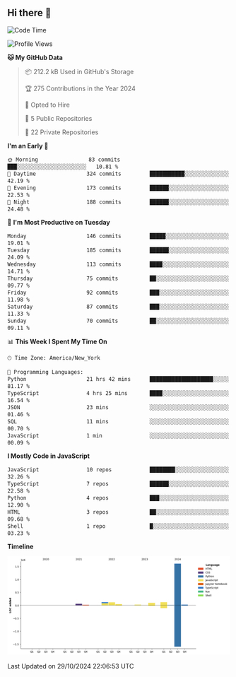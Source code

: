 ## Hi there 👋

<!--START_SECTION:waka-->
![Code Time](http://img.shields.io/badge/Code%20Time-88%20hrs%2052%20mins-blue)

![Profile Views](http://img.shields.io/badge/Profile%20Views-44-blue)

**🐱 My GitHub Data** 

> 📦 212.2 kB Used in GitHub's Storage 
 > 
> 🏆 275 Contributions in the Year 2024
 > 
> 💼 Opted to Hire
 > 
> 📜 5 Public Repositories 
 > 
> 🔑 22 Private Repositories 
 > 
**I'm an Early 🐤** 

```text
🌞 Morning                83 commits          ███░░░░░░░░░░░░░░░░░░░░░░   10.81 % 
🌆 Daytime                324 commits         ███████████░░░░░░░░░░░░░░   42.19 % 
🌃 Evening                173 commits         ██████░░░░░░░░░░░░░░░░░░░   22.53 % 
🌙 Night                  188 commits         ██████░░░░░░░░░░░░░░░░░░░   24.48 % 
```
📅 **I'm Most Productive on Tuesday** 

```text
Monday                   146 commits         █████░░░░░░░░░░░░░░░░░░░░   19.01 % 
Tuesday                  185 commits         ██████░░░░░░░░░░░░░░░░░░░   24.09 % 
Wednesday                113 commits         ████░░░░░░░░░░░░░░░░░░░░░   14.71 % 
Thursday                 75 commits          ██░░░░░░░░░░░░░░░░░░░░░░░   09.77 % 
Friday                   92 commits          ███░░░░░░░░░░░░░░░░░░░░░░   11.98 % 
Saturday                 87 commits          ███░░░░░░░░░░░░░░░░░░░░░░   11.33 % 
Sunday                   70 commits          ██░░░░░░░░░░░░░░░░░░░░░░░   09.11 % 
```


📊 **This Week I Spent My Time On** 

```text
🕑︎ Time Zone: America/New_York

💬 Programming Languages: 
Python                   21 hrs 42 mins      ████████████████████░░░░░   81.17 % 
TypeScript               4 hrs 25 mins       ████░░░░░░░░░░░░░░░░░░░░░   16.54 % 
JSON                     23 mins             ░░░░░░░░░░░░░░░░░░░░░░░░░   01.46 % 
SQL                      11 mins             ░░░░░░░░░░░░░░░░░░░░░░░░░   00.70 % 
JavaScript               1 min               ░░░░░░░░░░░░░░░░░░░░░░░░░   00.09 % 
```

**I Mostly Code in JavaScript** 

```text
JavaScript               10 repos            ████████░░░░░░░░░░░░░░░░░   32.26 % 
TypeScript               7 repos             ██████░░░░░░░░░░░░░░░░░░░   22.58 % 
Python                   4 repos             ███░░░░░░░░░░░░░░░░░░░░░░   12.90 % 
HTML                     3 repos             ██░░░░░░░░░░░░░░░░░░░░░░░   09.68 % 
Shell                    1 repo              █░░░░░░░░░░░░░░░░░░░░░░░░   03.23 % 
```



**Timeline**

![Lines of Code chart](https://raw.githubusercontent.com/dikshithvishnu/dikshithvishnu/main/assets/bar_graph.png)


 Last Updated on 29/10/2024 22:06:53 UTC
<!--END_SECTION:waka-->
